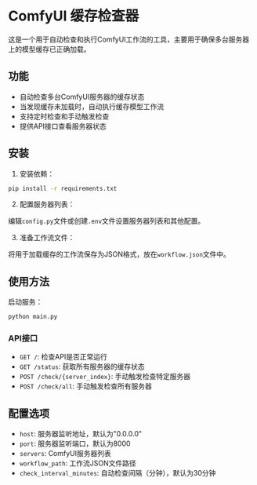 # ComfyUI 缓存检查器

这是一个用于自动检查和执行ComfyUI工作流的工具，主要用于确保多台服务器上的模型缓存已正确加载。

## 功能

- 自动检查多台ComfyUI服务器的缓存状态
- 当发现缓存未加载时，自动执行缓存模型工作流
- 支持定时检查和手动触发检查
- 提供API接口查看服务器状态

## 安装

1. 安装依赖：

```bash
pip install -r requirements.txt
```

2. 配置服务器列表：

编辑`config.py`文件或创建`.env`文件设置服务器列表和其他配置。

3. 准备工作流文件：

将用于加载缓存的工作流保存为JSON格式，放在`workflow.json`文件中。

## 使用方法

启动服务：

```bash
python main.py
```

### API接口

- `GET /`: 检查API是否正常运行
- `GET /status`: 获取所有服务器的缓存状态
- `POST /check/{server_index}`: 手动触发检查特定服务器
- `POST /check/all`: 手动触发检查所有服务器

## 配置选项

- `host`: 服务器监听地址，默认为"0.0.0.0"
- `port`: 服务器监听端口，默认为8000
- `servers`: ComfyUI服务器列表
- `workflow_path`: 工作流JSON文件路径
- `check_interval_minutes`: 自动检查间隔（分钟），默认为30分钟